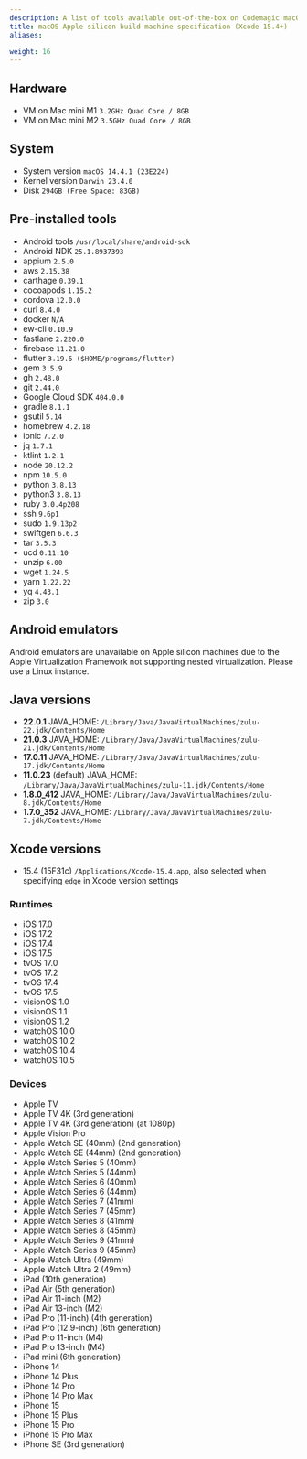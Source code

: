 ```yaml
---
description: A list of tools available out-of-the-box on Codemagic macOS Apple silicon build machines using Xcode version 15.4.
title: macOS Apple silicon build machine specification (Xcode 15.4+)
aliases:

weight: 16
---
```


## Hardware

- VM on Mac mini M1 `3.2GHz Quad Core / 8GB`
- VM on Mac mini M2 `3.5GHz Quad Core / 8GB`

## System

- System version `macOS 14.4.1 (23E224)`
- Kernel version `Darwin 23.4.0`
- Disk `294GB (Free Space: 83GB)`

## Pre-installed tools

- Android tools `/usr/local/share/android-sdk`
- Android NDK `25.1.8937393`
- appium `2.5.0`
- aws `2.15.38`
- carthage `0.39.1`
- cocoapods `1.15.2`
- cordova `12.0.0`
- curl `8.4.0`
- docker `N/A`
- ew-cli `0.10.9`
- fastlane `2.220.0`
- firebase `11.21.0`
- flutter `3.19.6 ($HOME/programs/flutter)`
- gem `3.5.9`
- gh `2.48.0`
- git `2.44.0`
- Google Cloud SDK `404.0.0`
- gradle `8.1.1`
- gsutil `5.14`
- homebrew `4.2.18`
- ionic `7.2.0`
- jq `1.7.1`
- ktlint `1.2.1`
- node `20.12.2`
- npm `10.5.0`
- python `3.8.13`
- python3 `3.8.13`
- ruby `3.0.4p208`
- ssh `9.6p1`
- sudo `1.9.13p2`
- swiftgen `6.6.3`
- tar `3.5.3`
- ucd `0.11.10`
- unzip `6.00`
- wget `1.24.5`
- yarn `1.22.22`
- yq `4.43.1`
- zip `3.0`

## Android emulators

Android emulators are unavailable on Apple silicon machines due to the Apple Virtualization Framework not supporting nested virtualization. Please use a Linux instance.

## Java versions

- **22.0.1** JAVA_HOME: `/Library/Java/JavaVirtualMachines/zulu-22.jdk/Contents/Home`
- **21.0.3** JAVA_HOME: `/Library/Java/JavaVirtualMachines/zulu-21.jdk/Contents/Home`
- **17.0.11** JAVA_HOME: `/Library/Java/JavaVirtualMachines/zulu-17.jdk/Contents/Home`
- **11.0.23** (default) JAVA_HOME: `/Library/Java/JavaVirtualMachines/zulu-11.jdk/Contents/Home`
- **1.8.0_412** JAVA_HOME: `/Library/Java/JavaVirtualMachines/zulu-8.jdk/Contents/Home`
- **1.7.0_352** JAVA_HOME: `/Library/Java/JavaVirtualMachines/zulu-7.jdk/Contents/Home`

## Xcode versions

- 15.4 (15F31c) `/Applications/Xcode-15.4.app`, also selected when specifying `edge` in Xcode version settings

### Runtimes

- iOS 17.0
- iOS 17.2
- iOS 17.4
- iOS 17.5
- tvOS 17.0
- tvOS 17.2
- tvOS 17.4
- tvOS 17.5
- visionOS 1.0
- visionOS 1.1
- visionOS 1.2
- watchOS 10.0
- watchOS 10.2
- watchOS 10.4
- watchOS 10.5

### Devices

- Apple TV
- Apple TV 4K (3rd generation)
- Apple TV 4K (3rd generation) (at 1080p)
- Apple Vision Pro
- Apple Watch SE (40mm) (2nd generation)
- Apple Watch SE (44mm) (2nd generation)
- Apple Watch Series 5 (40mm)
- Apple Watch Series 5 (44mm)
- Apple Watch Series 6 (40mm)
- Apple Watch Series 6 (44mm)
- Apple Watch Series 7 (41mm)
- Apple Watch Series 7 (45mm)
- Apple Watch Series 8 (41mm)
- Apple Watch Series 8 (45mm)
- Apple Watch Series 9 (41mm)
- Apple Watch Series 9 (45mm)
- Apple Watch Ultra (49mm)
- Apple Watch Ultra 2 (49mm)
- iPad (10th generation)
- iPad Air (5th generation)
- iPad Air 11-inch (M2)
- iPad Air 13-inch (M2)
- iPad Pro (11-inch) (4th generation)
- iPad Pro (12.9-inch) (6th generation)
- iPad Pro 11-inch (M4)
- iPad Pro 13-inch (M4)
- iPad mini (6th generation)
- iPhone 14
- iPhone 14 Plus
- iPhone 14 Pro
- iPhone 14 Pro Max
- iPhone 15
- iPhone 15 Plus
- iPhone 15 Pro
- iPhone 15 Pro Max
- iPhone SE (3rd generation)
